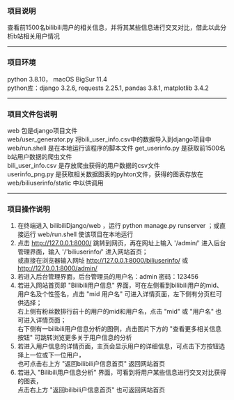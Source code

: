 ### 项目说明
查看前1500名bilibili用户的相关信息，并将其某些信息进行交叉对比，借此以此分析b站相关用户情况

---
### 项目环境

python 3.8.10， macOS BigSur 11.4\
python库：django 3.2.6, requests 2.25.1, pandas 3.8.1, matplotlib 3.4.2

---
### 项目文件包说明

web 包是django项目文件\
web/user_generator.py 将bili_user_info.csv中的数据导入到django项目中\
web/run.shell 是在本地运行该程序的脚本文件
get_userinfo.py 是获取前1500名b站用户数据的爬虫文件\
bili_user_info.csv 是存放爬虫获得的用户数据的csv文件\
userinfo_png.py 是获取相关数据图表的pyhton文件，获得的图表存放在 web/biliuserinfo/static 中以供调用

---
### 项目操作说明
1. 在终端进入 bilibiliDjango/web ，运行 python manage.py runserver ；或直接运行 web/run.shell 使该项目在本地运行
2. 点击 http://127.0.0.1:8000/ 跳转到网页，再在网址上输入 '/admin/' 进入后台管理界面，输入 '/'biliuserinfo/'  进入网站首页；\
或直接在浏览器输入网址 http://127.0.0.1:8000/biliuserinfo/ 或 http://127.0.0.1:8000/admin/
3. 若进入后台管理界面，后台管理员的用户名：admin 密码：123456
4. 若进入网站首页即 "Bilibili用户信息" 界面，可在左侧看到bilibili用户的mid、用户名及个性签名，点击 "mid 用户名" 可进入详情页面，左下侧有分页栏可供选择；\
    右上侧有粉丝数排行前十的用户的mid和用户名，点击 "mid" 或 "用户名" 也可进入详情页面；\
    右下侧有一bilibili用户信息分析的图例，点击图片下方的 "查看更多相关信息按钮" 可跳转浏览更多关于用户信息的分析
5. 若进入用户信息的详情页面，主页会显示用户的详细信息，可点击下方按钮选择上一位或下一位用户，\
   也可点击右上方 "返回bilibili户信息首页" 返回网站首页
6. 若进入 "Bilibili用户信息分析" 界面，可看到将用户某些信息进行交叉对比获得的图表，\
   点击右上方 "返回bilibili户信息首页" 也可返回网站首页